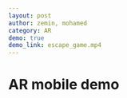 ```yaml
---
layout: post
author: zemin, mohamed
category: AR 
demo: true
demo_link: escape_game.mp4
---
```


# AR mobile demo
